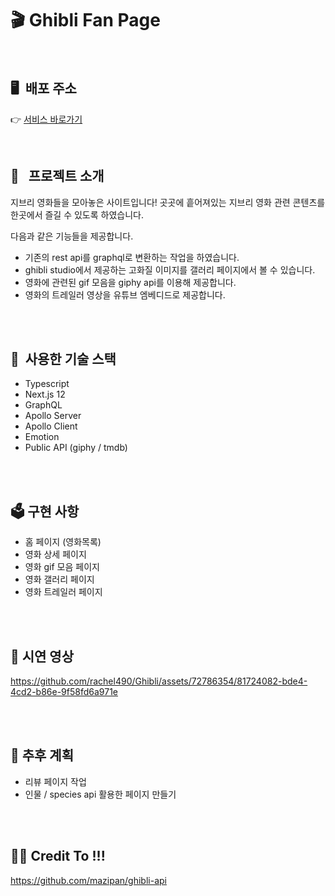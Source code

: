 # 🎬 Ghibli Fan Page

<br />

## 🖥 &nbsp;배포 주소

👉 [서비스 바로가기](https://ghibli-studio-clone.vercel.app/)

<br />

## 💟 &nbsp; 프로젝트 소개

지브리 영화들을 모아놓은 사이트입니다! 곳곳에 흩어져있는 지브리 영화 관련 콘텐츠를 한곳에서 즐길 수 있도록 하였습니다. 

다음과 같은 기능들을 제공합니다.
- 기존의 rest api를 graphql로 변환하는 작업을 하였습니다. 
- ghibli studio에서 제공하는 고화질 이미지를 갤러리 페이지에서 볼 수 있습니다.
- 영화에 관련된 gif 모음을 giphy api를 이용해 제공합니다.
- 영화의 트레일러 영상을 유튜브 엠베디드로 제공합니다.







<br />
<br />


## 🔶 &nbsp;사용한 기술 스택

- Typescript
- Next.js 12
- GraphQL 
- Apollo Server
- Apollo Client
- Emotion
- Public API (giphy / tmdb)

<br />
<br />


## 🗳&nbsp;구현 사항

- 홈 페이지 (영화목록)
- 영화 상세 페이지
- 영화 gif 모음 페이지
- 영화 갤러리 페이지
- 영화 트레일러 페이지

<br />
<br />


## 👀&nbsp;시연 영상


https://github.com/rachel490/Ghibli/assets/72786354/81724082-bde4-4cd2-b86e-9f58fd6a971e

<br />
<br />


## 🤔&nbsp;추후 계획

- 리뷰 페이지 작업
- 인물 / species api 활용한 페이지 만들기

<br />
<br />


## 👏👏 Credit To !!!

https://github.com/mazipan/ghibli-api